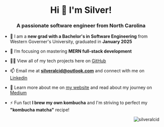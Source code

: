 <h1 align="center">Hi 👋 I'm Silver!</h1>

<h3 align="center">A passionate software engineer from North Carolina</h3>


- 🔭 I am a **new grad with a Bachelor's in Software Engineering** from Western Governer's University, graduated in **January 2025**

- 🌱 I’m focusing on mastering **MERN full-stack development** 

- 👨‍💻 View all of my tech projects here on [GitHub](https://github.com/silveralcid?tab=repositories)

- 📫 Email me at **silveralcid@outlook.com** and connect with me on [Linkedin](https://www.linkedin.com/in/silveralcid/)

- 📄 Learn more about me on [my website](https://silveralcid.com/) and read about my journey on [Medium](https://medium.com/@silveralcid)

- ⚡ Fun fact **I brew my own kombucha** and I'm striving to perfect my **"kombucha matcha"** recipe!

<p align="right"> <img src="https://komarev.com/ghpvc/?username=silveralcid&label=Profile%20views&color=0e75b6&style=flat" alt="silveralcid" /> </p>
